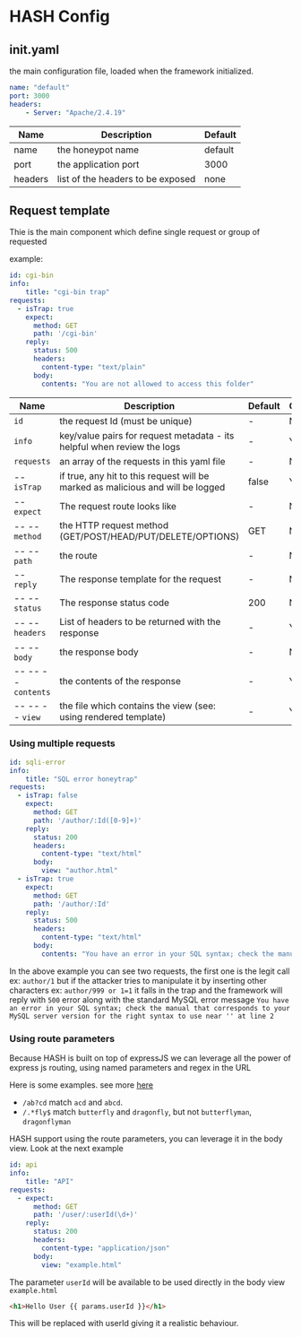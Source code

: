 # HASH Config


## init.yaml
the main configuration file, loaded when the framework initialized.

```yaml
name: "default"
port: 3000
headers:
    - Server: "Apache/2.4.19"
```


| Name    | Description     | Default
| ------------- |-------------| -----|
| name | the honeypot name | default |
| port | the application port | 3000 |
| headers | list of the headers to be exposed | none |



## Request template
Thie is the main component which define single request or group of requested

example:

```yaml
id: cgi-bin
info:
    title: "cgi-bin trap"
requests:
  - isTrap: true 
    expect:
      method: GET
      path: '/cgi-bin'
    reply:
      status: 500
      headers:
        content-type: "text/plain"
      body: 
        contents: "You are not allowed to access this folder"
```

| Name    | Description     | Default | Optional
| ------------- |-------------| -----| -----|
| `id` | the request Id (must be unique) | - | No |
| `info` | key/value pairs for request metadata - its helpful when review the logs | - | Yes |
| `requests` | an array of the requests in this yaml file | - | No |
| -- `isTrap` | if true, any hit to this request will be marked as malicious and will be logged | false | Yes |
| -- `expect` | The request route looks like | - | No |
| -- -- `method` | the HTTP request method (GET/POST/HEAD/PUT/DELETE/OPTIONS) | GET | No |
| -- -- `path` | the route | - | No |
| -- `reply` | The response template for the request | - | No |
| -- -- `status` | The response status code | 200 | No |
| -- -- `headers` | List of headers to be returned with the response | - | Yes |
| -- -- `body` | the response body | - | No |
| -- -- -- `contents` | the contents of the response | - | Yes |
| -- -- -- `view` | the file which contains the view (see: using rendered template) | - | Yes |


### Using multiple requests

```yaml
id: sqli-error
info:
    title: "SQL error honeytrap"
requests:
  - isTrap: false 
    expect:
      method: GET
      path: '/author/:Id([0-9]+)'
    reply:
      status: 200
      headers:
        content-type: "text/html"
      body: 
        view: "author.html"
  - isTrap: true 
    expect:
      method: GET
      path: '/author/:Id'
    reply:
      status: 500
      headers:
        content-type: "text/html"
      body: 
        contents: "You have an error in your SQL syntax; check the manual that corresponds to your MySQL server version for the right syntax to use near '' at line 2"
```

In the above example you can see two requests, the first one is the legit call ex: `author/1` but if the attacker tries to manipulate it by inserting other characters ex: `author/999 or 1=1` it falls in the trap and the framework will reply with `500` error along with the standard MySQL error message `You have an error in your SQL syntax; check the manual that corresponds to your MySQL server version for the right syntax to use near '' at line 2`


### Using route parameters

Because HASH is built on top of expressJS we can leverage all the power of express js routing, using named parameters and regex in the URL

Here is some examples. see more [here](https://expressjs.com/en/guide/routing.html)
* `/ab?cd` match `acd` and `abcd`.
* `/.*fly$` match `butterfly` and `dragonfly`, but not `butterflyman`, `dragonflyman`

HASH support using the route parameters, you can leverage it in the body view. Look at the next example

```yaml
id: api
info:
    title: "API"
requests:
  - expect:
      method: GET
      path: '/user/:userId(\d+)'
    reply:
      status: 200
      headers:
        content-type: "application/json"
      body: 
        view: "example.html"
```

The parameter `userId` will be available to be used directly in the body view `example.html`

```html
<h1>Hello User {{ params.userId }}</h1>
```

This will be replaced with userId giving it a realistic behaviour.






### 


